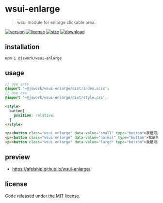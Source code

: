 # wsui-enlarge
> wsui module for enlarge clickable area.

[![version][version-image]][version-url]
[![license][license-image]][license-url]
[![size][size-image]][size-url]
[![download][download-image]][download-url]

## installation
```shell
npm i @jswork/wsui-enlarge
```

## usage
```scss
// use sass
@import '~@jswork/wsui-enlarge/dist/index.scss';
// use css
@import '~@jswork/wsui-enlarge/dist/style.css';
```

```html
<style>
  button{
    position: relative;
  }
</style>

<p><button class="wsui-enlarge" data-value="small" type="button">我是可点击区域 data-value="small"</button></p>
<p><button class="wsui-enlarge" data-value="normal" type="button">我是可点击区域 data-value="normal"</button></p>
<p><button class="wsui-enlarge" data-value="large" type="button">我是可点击区域 data-value="large"</button></p>
```

## preview
- https://afeiship.github.io/wsui-enlarge/

## license
Code released under [the MIT license](https://github.com/afeiship/wsui-enlarge/blob/master/LICENSE.txt).

[version-image]: https://img.shields.io/npm/v/@jswork/wsui-enlarge
[version-url]: https://npmjs.org/package/@jswork/wsui-enlarge

[license-image]: https://img.shields.io/npm/l/@jswork/wsui-enlarge
[license-url]: https://github.com/afeiship/wsui-enlarge/blob/master/LICENSE.txt

[size-image]: https://img.shields.io/bundlephobia/minzip/@jswork/wsui-enlarge
[size-url]: https://github.com/afeiship/wsui-enlarge/blob/master/dist/wsui-enlarge.min.js

[download-image]: https://img.shields.io/npm/dm/@jswork/wsui-enlarge
[download-url]: https://www.npmjs.com/package/@jswork/wsui-enlarge

